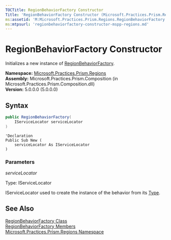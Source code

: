 ```yaml
---
TOCTitle: RegionBehaviorFactory Constructor
Title: 'RegionBehaviorFactory Constructor (Microsoft.Practices.Prism.Regions)'
ms:assetid: 'M:Microsoft.Practices.Prism.Regions.RegionBehaviorFactory.\#ctor(Microsoft.Practices.ServiceLocation.IServiceLocator)'
ms:mtpsurl: 'regionbehaviorfactory-constructor-mspp-regions.md'
---
```


# RegionBehaviorFactory Constructor

Initializes a new instance of [RegionBehaviorFactory](/patterns-practices/reference/regionbehaviorfactory-class-mspp-regions).

**Namespace:** [Microsoft.Practices.Prism.Regions](/patterns-practices/reference/mspp-regions-namespace)  
**Assembly:** Microsoft.Practices.Prism.Composition (in Microsoft.Practices.Prism.Composition.dll)  
**Version:** 5.0.0.0 (5.0.0.0)

## Syntax

```C#
public RegionBehaviorFactory(
	IServiceLocator serviceLocator
)
```

```VB
'Declaration
Public Sub New ( 
	serviceLocator As IServiceLocator
)
```

### Parameters

*serviceLocator*

Type: IServiceLocator

IServiceLocator used to create the instance of the behavior from its [Type](http://msdn.microsoft.com/en-us/library/42892f65).

## See Also

[RegionBehaviorFactory Class](/patterns-practices/reference/regionbehaviorfactory-class-mspp-regions)  
[RegionBehaviorFactory Members](/patterns-practices/reference/mspp-regions-namespace)  
[Microsoft.Practices.Prism.Regions Namespace](/patterns-practices/reference/mspp-regions-namespace)  